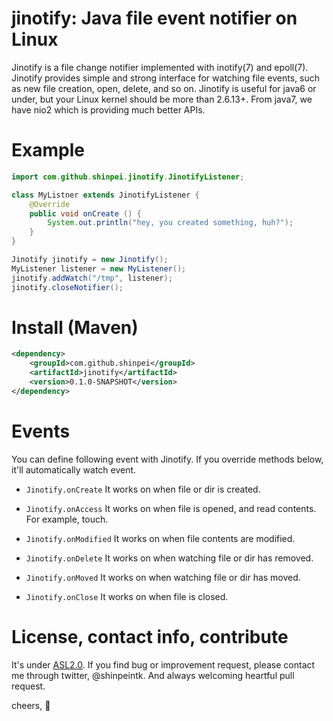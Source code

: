jinotify: Java file event notifier on Linux
==================================
Jinotify is a file change notifier implemented with inotify(7) and epoll(7). Jinotify provides simple and strong interface for watching file events, such as new file creation, open, delete, and so on. Jinotify is useful for java6 or under, but your Linux kernel should be more than 2.6.13+. From java7, we have nio2 which is providing much better APIs.

Example
===============
```java
import com.github.shinpei.jinotify.JinotifyListener;

class MyListner extends JinotifyListener {
    @Override
    public void onCreate () {
        System.out.println("hey, you created something, huh?");
    }
}

Jinotify jinotify = new Jinotify();
MyListener listener = new MyListener();
jinotify.addWatch("/tmp", listener);
jinotify.closeNotifier();
```

Install (Maven)
===============
```xml
<dependency>
    <groupId>com.github.shinpei</groupId>
    <artifactId>jinotify</artifactId>
    <version>0.1.0-SNAPSHOT</version>
</dependency>
```

Events
===============
You can define following event with Jinotify. If you override methods below, it'll automatically watch event.

+ `Jinotify.onCreate`
	It works on when file or dir is created. 

+ `Jinotify.onAccess`
	It works on when file is opened, and read contents. For example, touch.

+ `Jinotify.onModified`
	It works on when file contents are modified.

+ `Jinotify.onDelete`
	It works on when watching file or dir has removed.

+ `Jinotify.onMoved`
	It works on when watching file or dir has moved.

+ `Jinotify.onClose`
	It works on when file is closed.

License, contact info, contribute
===============
It's under [ASL2.0](http://www.apache.org/licenses/LICENSE-2.0). If you find bug or improvement request, please contact me through twitter, @shinpeintk. And always welcoming heartful pull request.

cheers, :beers:

